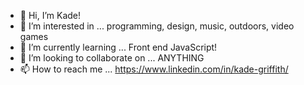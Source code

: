 - 👋 Hi, I’m Kade!
- 👀 I’m interested in ... programming, design, music, outdoors, video games
- 🌱 I’m currently learning ... Front end JavaScript!
- 💞️ I’m looking to collaborate on ... ANYTHING
- 📫 How to reach me ... https://www.linkedin.com/in/kade-griffith/

<!---
cyberkade/cyberkade is a ✨ special ✨ repository because its `README.md` (this file) appears on your GitHub profile.
You can click the Preview link to take a look at your changes.
--->
